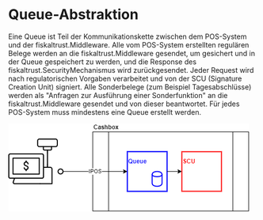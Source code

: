# Queue-Abstraktion

Eine Queue ist Teil der Kommunikationskette zwischen dem POS-System und der fiskaltrust.Middleware. Alle vom POS-System erstellten regulären Belege werden an die fiskaltrust.Middleware gesendet, um gesichert und in der Queue gespeichert zu werden, und die Response des fiskaltrust.SecurityMechanismus wird zurückgesendet. Jeder Request wird nach regulatorischen Vorgaben verarbeitet und von der SCU (Signature Creation Unit) signiert. Alle Sonderbelege (zum Beispiel Tagesabschlüsse) werden als "Anfragen zur Ausführung einer Sonderfunktion" an die fiskaltrust.Middleware gesendet und von dieser beantwortet. Für jedes POS-System muss mindestens eine Queue erstellt werden.



![cashbox](../media/cashbox.png)


